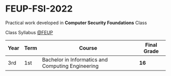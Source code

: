 # FEUP-FSI-2022

Practical work developed in **Computer Security Foundations** Class

Class Syllabus [@FEUP](https://sigarra.up.pt/feup/en/ucurr_geral.ficha_uc_view?pv_ocorrencia_id=484431)

| **Year** | **Term**  | **Course** | **Final Grade** |
|   ---    |    ---    |    ---     |    ---          |
| 3rd | 1st | Bachelor in Informatics and Computing Engineering | **16** |
